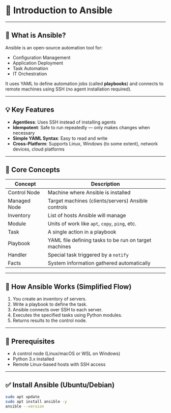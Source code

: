 # 📍 Introduction to Ansible

---

## 🧾 What is Ansible?

Ansible is an open-source automation tool for:
- Configuration Management
- Application Deployment
- Task Automation
- IT Orchestration

It uses YAML to define automation jobs (called **playbooks**) and connects to remote machines using SSH (no agent installation required).

---

## 💡 Key Features

- **Agentless**: Uses SSH instead of installing agents
- **Idempotent**: Safe to run repeatedly — only makes changes when necessary
- **Simple YAML Syntax**: Easy to read and write
- **Cross-Platform**: Supports Linux, Windows (to some extent), network devices, cloud platforms

---

## 🔑 Core Concepts

| Concept        | Description                                                 |
|----------------|-------------------------------------------------------------|
| Control Node   | Machine where Ansible is installed                          |
| Managed Node   | Target machines (clients/servers) Ansible controls          |
| Inventory      | List of hosts Ansible will manage                           |
| Module         | Units of work like `apt`, `copy`, `ping`, etc.              |
| Task           | A single action in a playbook                               |
| Playbook       | YAML file defining tasks to be run on target machines       |
| Handler        | Special task triggered by a `notify`                        |
| Facts          | System information gathered automatically                   |

---

## 🧪 How Ansible Works (Simplified Flow)

1. You create an inventory of servers.
2. Write a playbook to define the task.
3. Ansible connects over SSH to each server.
4. Executes the specified tasks using Python modules.
5. Returns results to the control node.

---

## 🔧 Prerequisites

- A control node (Linux/macOS or WSL on Windows)
- Python 3.x installed
- Remote Linux-based hosts with SSH access

---

## ✅ Install Ansible (Ubuntu/Debian)

```bash
sudo apt update
sudo apt install ansible -y
ansible --version
